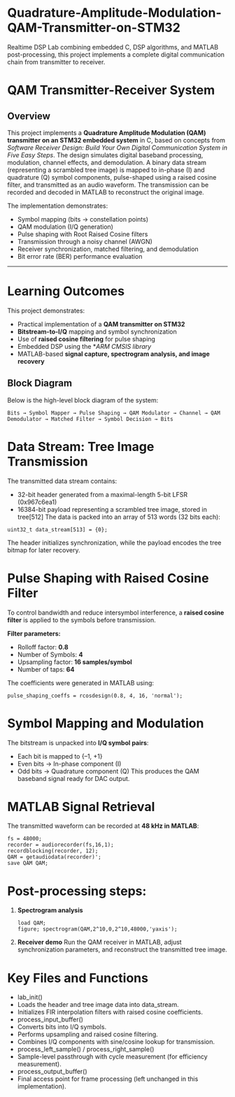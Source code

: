 # Quadrature-Amplitude-Modulation-QAM-Transmitter-on-STM32
Realtime DSP Lab combining embedded C, DSP algorithms, and MATLAB post-processing, this project implements a complete digital communication chain from transmitter to receiver.

# QAM Transmitter-Receiver System

## Overview
This project implements a **Quadrature Amplitude Modulation (QAM) transmitter on an STM32 embedded system** in C, based on concepts from *Software Receiver Design: Build Your Own Digital Communication System in Five Easy Steps*. The design simulates digital baseband processing, modulation, channel effects, and demodulation. A binary data stream (representing a scrambled tree image) is mapped to in-phase (I) and quadrature (Q) symbol components, pulse-shaped using a raised cosine filter, and transmitted as an audio waveform. The transmission can be recorded and decoded in MATLAB to reconstruct the original image.

The implementation demonstrates:
- Symbol mapping (bits → constellation points)
- QAM modulation (I/Q generation)
- Pulse shaping with Root Raised Cosine filters
- Transmission through a noisy channel (AWGN)
- Receiver synchronization, matched filtering, and demodulation
- Bit error rate (BER) performance evaluation

---

# Learning Outcomes
This project demonstrates:
- Practical implementation of a **QAM transmitter on STM32**
- **Bitstream-to-I/Q** mapping and symbol synchronization
- Use of **raised cosine filtering** for pulse shaping
- Embedded DSP using the **ARM CMSIS library*
- MATLAB-based **signal capture, spectrogram analysis, and image recovery**

## Block Diagram
Below is the high-level block diagram of the system:

```
Bits → Symbol Mapper → Pulse Shaping → QAM Modulator → Channel → QAM Demodulator → Matched Filter → Symbol Decision → Bits
```

# Data Stream: Tree Image Transmission
The transmitted data stream contains: 
- 32-bit header generated from a maximal-length 5-bit LFSR (0x967c6ea1)
- 16384-bit payload representing a scrambled tree image, stored in tree[512]
The data is packed into an array of 513 words (32 bits each):
```
uint32_t data_stream[513] = {0};
```
The header initializes synchronization, while the payload encodes the tree bitmap for later recovery.

# Pulse Shaping with Raised Cosine Filter
To control bandwidth and reduce intersymbol interference, a **raised cosine filter** is applied to the symbols before transmission.

**Filter parameters:**
- Rolloff factor: **0.8**
- Number of Symbols: **4**
- Upsampling factor: **16 samples/symbol**
- Number of taps: **64**

The coefficients were generated in MATLAB using:
```
pulse_shaping_coeffs = rcosdesign(0.8, 4, 16, 'normal');
```

# Symbol Mapping and Modulation
The bitstream is unpacked into **I/Q symbol pairs**:
- Each bit is mapped to {–1, +1}
- Even bits → In-phase component (I)
- Odd bits → Quadrature component (Q)
This produces the QAM baseband signal ready for DAC output.

# MATLAB Signal Retrieval
The transmitted waveform can be recorded at **48 kHz in MATLAB**:
```
fs = 48000;
recorder = audiorecorder(fs,16,1);
recordblocking(recorder, 12);
QAM = getaudiodata(recorder)';
save QAM QAM;
```

# Post-processing steps:
1. **Spectrogram analysis**
   ```
   load QAM;
   figure; spectrogram(QAM,2^10,0,2^10,48000,'yaxis');
   ```
2. **Receiver demo**
   Run the QAM receiver in MATLAB, adjust synchronization parameters, and reconstruct the transmitted tree image.

# Key Files and Functions
- lab_init()
-   Loads the header and tree image data into data_stream.
-   Initializes FIR interpolation filters with raised cosine coefficients.
- process_input_buffer()
-   Converts bits into I/Q symbols.
-   Performs upsampling and raised cosine filtering.
-   Combines I/Q components with sine/cosine lookup for transmission.
- process_left_sample() / process_right_sample()
-   Sample-level passthrough with cycle measurement (for efficiency measurement).
- process_output_buffer()
-   Final access point for frame processing (left unchanged in this implementation).










